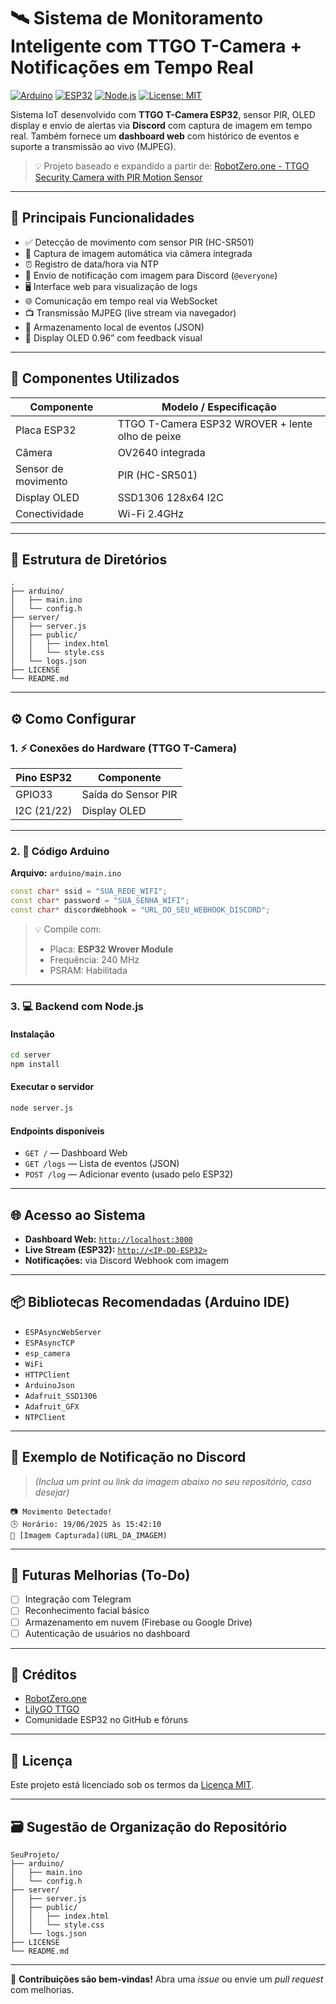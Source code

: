 # 🛰️ Sistema de Monitoramento Inteligente com TTGO T-Camera + Notificações em Tempo Real

[![Arduino](https://img.shields.io/badge/Arduino-Compatible-green)](https://www.arduino.cc/)
[![ESP32](https://img.shields.io/badge/ESP32-TTGO_T--Camera-blue)](https://www.lilygo.cc/products/t-camera)
[![Node.js](https://img.shields.io/badge/Node.js-18%2B-brightgreen)](https://nodejs.org/)
[![License: MIT](https://img.shields.io/badge/License-MIT-yellow.svg)](LICENSE)

Sistema IoT desenvolvido com **TTGO T-Camera ESP32**, sensor PIR, OLED display e envio de alertas via **Discord** com captura de imagem em tempo real. Também fornece um **dashboard web** com histórico de eventos e suporte a transmissão ao vivo (MJPEG).

> 💡 Projeto baseado e expandido a partir de: [RobotZero.one - TTGO Security Camera with PIR Motion Sensor](https://robotzero.one/ttgo-security-camera-pir/)

---

## 🧠 Principais Funcionalidades

- ✅ Detecção de movimento com sensor PIR (HC-SR501)
- 📸 Captura de imagem automática via câmera integrada
- ⏰ Registro de data/hora via NTP
- 💬 Envio de notificação com imagem para Discord (`@everyone`)
- 🖥️ Interface web para visualização de logs
- 🌐 Comunicação em tempo real via WebSocket
- 📺 Transmissão MJPEG (live stream via navegador)
- 🧾 Armazenamento local de eventos (JSON)
- 🧩 Display OLED 0.96” com feedback visual

---

## 🔧 Componentes Utilizados

| Componente           | Modelo / Especificação                          |
|----------------------|-------------------------------------------------|
| Placa ESP32          | TTGO T-Camera ESP32 WROVER + lente olho de peixe |
| Câmera               | OV2640 integrada                                |
| Sensor de movimento  | PIR (HC-SR501)                                  |
| Display OLED         | SSD1306 128x64 I2C                              |
| Conectividade        | Wi-Fi 2.4GHz                                    |

---

## 📁 Estrutura de Diretórios

```text
.
├── arduino/
│   ├── main.ino
│   └── config.h
├── server/
│   ├── server.js
│   ├── public/
│   │   ├── index.html
│   │   └── style.css
│   └── logs.json
├── LICENSE
└── README.md
```

---

## ⚙️ Como Configurar

### 1. ⚡ Conexões do Hardware (TTGO T-Camera)

| Pino ESP32   | Componente          |
|--------------|---------------------|
| GPIO33       | Saída do Sensor PIR |
| I2C (21/22)  | Display OLED        |

---

### 2. 📲 Código Arduino

**Arquivo:** `arduino/main.ino`

```cpp
const char* ssid = "SUA_REDE_WIFI";
const char* password = "SUA_SENHA_WIFI";
const char* discordWebhook = "URL_DO_SEU_WEBHOOK_DISCORD";
```

> 💡 Compile com:
> - Placa: **ESP32 Wrover Module**
> - Frequência: 240 MHz
> - PSRAM: Habilitada

---

### 3. 💻 Backend com Node.js

#### Instalação

```bash
cd server
npm install
```

#### Executar o servidor

```bash
node server.js
```

#### Endpoints disponíveis

- `GET /` — Dashboard Web
- `GET /logs` — Lista de eventos (JSON)
- `POST /log` — Adicionar evento (usado pelo ESP32)

---

## 🌐 Acesso ao Sistema

- **Dashboard Web:** [`http://localhost:3000`](http://localhost:3000)
- **Live Stream (ESP32):** [`http://<IP-DO-ESP32>`](http://<IP-DO-ESP32>)
- **Notificações:** via Discord Webhook com imagem

---

## 📦 Bibliotecas Recomendadas (Arduino IDE)

- `ESPAsyncWebServer`
- `ESPAsyncTCP`
- `esp_camera`
- `WiFi`
- `HTTPClient`
- `ArduinoJson`
- `Adafruit_SSD1306`
- `Adafruit_GFX`
- `NTPClient`

---

## 📸 Exemplo de Notificação no Discord

> *(Inclua um print ou link da imagem abaixo no seu repositório, caso desejar)*

```
📷 Movimento Detectado!
🕒 Horário: 19/06/2025 às 15:42:10
🔗 [Imagem Capturada](URL_DA_IMAGEM)
```

---

## 🧪 Futuras Melhorias (To-Do)

- [ ] Integração com Telegram
- [ ] Reconhecimento facial básico
- [ ] Armazenamento em nuvem (Firebase ou Google Drive)
- [ ] Autenticação de usuários no dashboard

---

## 🤝 Créditos

- [RobotZero.one](https://robotzero.one/ttgo-security-camera-pir/)
- [LilyGO TTGO](https://www.lilygo.cc/)
- Comunidade ESP32 no GitHub e fóruns

---

## 📄 Licença

Este projeto está licenciado sob os termos da [Licença MIT](LICENSE).

---

## 🗃️ Sugestão de Organização do Repositório

```text
SeuProjeto/
├── arduino/
│   ├── main.ino
│   └── config.h
├── server/
│   ├── server.js
│   ├── public/
│   │   ├── index.html
│   │   └── style.css
│   └── logs.json
├── LICENSE
└── README.md
```

---

💬 **Contribuições são bem-vindas!** Abra uma *issue* ou envie um *pull request* com melhorias.
